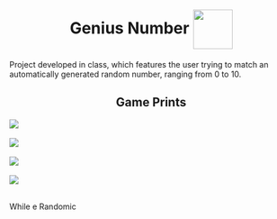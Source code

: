<h1 align=center>Genius Number <img src="https://user-images.githubusercontent.com/92957629/200956345-02ee7d79-ba48-4425-b45d-fc45699c0ddd.png" align=center width=70px></h1>

<p>Project developed in class, which features the user trying to match an automatically generated random number, ranging from 0 to 10.</p>

<h2 align=center>Game Prints</h2>
<img src="https://user-images.githubusercontent.com/92957629/200957824-4e158dd4-7cee-4b8e-9220-468ceb082db3.jpeg" align=center>
<br>
<br>
<img src="https://user-images.githubusercontent.com/92957629/200957954-002201fd-38ba-46db-8bd0-636a745cb865.jpeg" align=center>
<br>
<br>
<img src="https://user-images.githubusercontent.com/92957629/200958082-59e3dae0-b1e1-46bf-8d0c-c7142da54079.jpeg" align=center>
<br>
<br>
<img src="https://user-images.githubusercontent.com/92957629/200958135-76be20f9-cc36-4033-8220-1328af075cf7.jpeg" align=center>
<br>
<br>

<p>While e Randomic</p>
